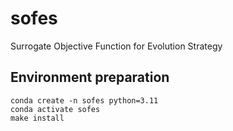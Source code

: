 # sofes
Surrogate Objective Function for Evolution Strategy

## Environment preparation
```
conda create -n sofes python=3.11
conda activate sofes
make install
```
